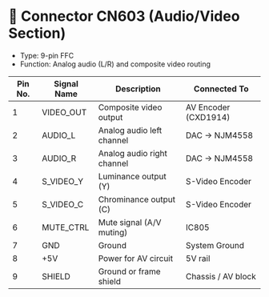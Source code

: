 # 📌 Connector CN603 (Audio/Video Section)

- Type: 9-pin FFC
- Function: Analog audio (L/R) and composite video routing

| Pin No. | Signal Name | Description                | Connected To         |
| ------- | ----------- | -------------------------- | -------------------- |
| 1       | VIDEO_OUT   | Composite video output     | AV Encoder (CXD1914) |
| 2       | AUDIO_L     | Analog audio left channel  | DAC → NJM4558        |
| 3       | AUDIO_R     | Analog audio right channel | DAC → NJM4558        |
| 4       | S_VIDEO_Y   | Luminance output (Y)       | S-Video Encoder      |
| 5       | S_VIDEO_C   | Chrominance output (C)     | S-Video Encoder      |
| 6       | MUTE_CTRL   | Mute signal (A/V muting)   | IC805                |
| 7       | GND         | Ground                     | System Ground        |
| 8       | +5V         | Power for AV circuit       | 5V rail              |
| 9       | SHIELD      | Ground or frame shield     | Chassis / AV block   |

